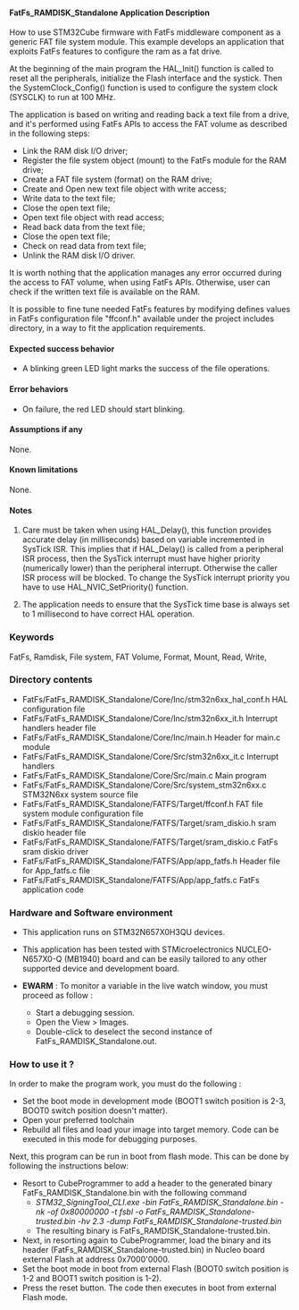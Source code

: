 
#### FatFs_RAMDISK_Standalone Application Description

How to use STM32Cube firmware with FatFs middleware component as a generic FAT
file system module. This example develops an application that exploits FatFs
features to configure the ram as a fat drive.

At the beginning of the main program the HAL_Init() function is called to reset
all the peripherals, initialize the Flash interface and the systick.
Then the SystemClock_Config() function is used to configure the system clock
(SYSCLK) to run at 100 MHz.

The application is based on writing and reading back a text file from a drive,
and it's performed using FatFs APIs to access the FAT volume as described
in the following steps:

 - Link the RAM disk I/O driver;
 - Register the file system object (mount) to the FatFs module for the RAM drive;
 - Create a FAT file system (format) on the RAM drive;
 - Create and Open new text file object with write access;
 - Write data to the text file;
 - Close the open text file;
 - Open text file object with read access;
 - Read back data from the text file;
 - Close the open text file;
 - Check on read data from text file;
 - Unlink the RAM disk I/O driver.

It is worth nothing that the application manages any error occurred during the
access to FAT volume, when using FatFs APIs. Otherwise, user can check if the
written text file is available on the RAM.

It is possible to fine tune needed FatFs features by modifying defines values
in FatFs configuration file "ffconf.h" available under the project includes
directory, in a way to fit the application requirements.

#### <b>Expected success behavior</b>

- A blinking green LED light marks the success of the file operations.

#### <b>Error behaviors</b>

- On failure, the red LED should start blinking.

#### <b>Assumptions if any</b>

None.

#### <b>Known limitations</b>

None.

#### Notes
 1. Care must be taken when using HAL_Delay(), this function provides accurate delay (in milliseconds)
      based on variable incremented in SysTick ISR. This implies that if HAL_Delay() is called from
      a peripheral ISR process, then the SysTick interrupt must have higher priority (numerically lower)
      than the peripheral interrupt. Otherwise the caller ISR process will be blocked.
      To change the SysTick interrupt priority you have to use HAL_NVIC_SetPriority() function.

 2. The application needs to ensure that the SysTick time base is always set to 1 millisecond
      to have correct HAL operation.

### Keywords

FatFs, Ramdisk, File system, FAT Volume, Format, Mount, Read, Write,

### Directory contents

  - FatFs/FatFs_RAMDISK_Standalone/Core/Inc/stm32n6xx_hal_conf.h                HAL configuration file
  - FatFs/FatFs_RAMDISK_Standalone/Core/Inc/stm32n6xx_it.h                      Interrupt handlers header file
  - FatFs/FatFs_RAMDISK_Standalone/Core/Inc/main.h                              Header for main.c module
  - FatFs/FatFs_RAMDISK_Standalone/Core/Src/stm32n6xx_it.c                      Interrupt handlers
  - FatFs/FatFs_RAMDISK_Standalone/Core/Src/main.c                              Main program
  - FatFs/FatFs_RAMDISK_Standalone/Core/Src/system_stm32n6xx.c                  STM32N6xx system source file
  - FatFs/FatFs_RAMDISK_Standalone/FATFS/Target/ffconf.h                        FAT file system module configuration file
  - FatFs/FatFs_RAMDISK_Standalone/FATFS/Target/sram_diskio.h                   sram diskio header file
  - FatFs/FatFs_RAMDISK_Standalone/FATFS/Target/sram_diskio.c                   FatFs sram diskio driver
  - FatFs/FatFs_RAMDISK_Standalone/FATFS/App/app_fatfs.h                        Header file for App_fatfs.c file
  - FatFs/FatFs_RAMDISK_Standalone/FATFS/App/app_fatfs.c                        FatFs application code

### Hardware and Software environment

  - This application runs on STM32N657X0H3QU devices.
  - This application has been tested with STMicroelectronics NUCLEO-N657X0-Q (MB1940)
    board and can be easily tailored to any other supported device
    and development board.

  - **EWARM** : To monitor a variable in the live watch window, you must proceed as follow :
    - Start a debugging session.
    - Open the View > Images.
    - Double-click to deselect the second instance of FatFs_RAMDISK_Standalone.out.

### How to use it ?

In order to make the program work, you must do the following :

 - Set the boot mode in development mode (BOOT1 switch position is 2-3, BOOT0 switch position doesn't matter).
 - Open your preferred toolchain
 - Rebuild all files and load your image into target memory. Code can be executed in this mode for debugging purposes.

Next, this program can be run in boot from flash mode. This can be done by following the instructions below:

 - Resort to CubeProgrammer to add a header to the generated binary FatFs_RAMDISK_Standalone.bin with the following command
   - *STM32_SigningTool_CLI.exe -bin FatFs_RAMDISK_Standalone.bin -nk -of 0x80000000 -t fsbl -o FatFs_RAMDISK_Standalone-trusted.bin -hv 2.3 -dump FatFs_RAMDISK_Standalone-trusted.bin*
   - The resulting binary is FatFs_RAMDISK_Standalone-trusted.bin.
 - Next, in resorting again to CubeProgrammer, load the binary and its header (FatFs_RAMDISK_Standalone-trusted.bin) in Nucleo board external Flash at address 0x7000'0000.
 - Set the boot mode in boot from external Flash (BOOT0 switch position is 1-2 and BOOT1 switch position is 1-2).
 - Press the reset button. The code then executes in boot from external Flash mode.
